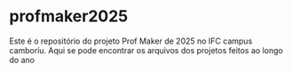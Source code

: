# profmaker2025

Este é o repositório do projeto Prof Maker de 2025 no IFC campus camboríu.
Aqui se pode encontrar os arquivos dos projetos feitos ao longo do ano